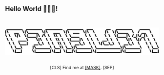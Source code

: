 ## Hello World 💌😆🤟!
<br>

![P3n9W31](https://github.com/P3n9W31/P3n9W31/blob/master/p3n9w31.svg)
<br>
<br>

<p align="center">
[CLS] Find me at <a href="https://p3n9w31.cloud">[MASK]</a>. [SEP]
<br>

</p>
